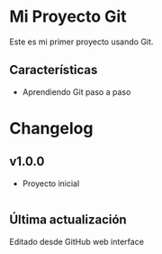 # Mi Proyecto Git
Este es mi primer proyecto usando Git. 
     
## Características
- Aprendiendo Git paso a paso
# Changelog
   
   ## v1.0.0
   - Proyecto inicial
     ``` 
## Última actualización
Editado desde GitHub web interface
```
